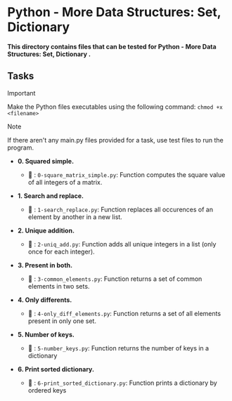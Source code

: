 # Python - More Data Structures: Set, Dictionary

**This directory contains files that can be tested for Python - More Data Structures: Set, Dictionary .**

## Tasks

> [!IMPORTANT]
> Make the Python files executables using the following command:
`chmod +x <filename>`

> [!NOTE]
> If there aren't any main.py files provided for a task, use test files to run the program.


- **0. Squared simple.**

   - :file_folder: : `0-square_matrix_simple.py`: Function computes the square value of all integers of a matrix.

- **1. Search and replace.**

   - :file_folder: : `1-search_replace.py`: Function replaces all occurences of an element by another in a new list.

- **2. Unique addition.**

   - :file_folder: : `2-uniq_add.py`: Function adds all unique integers in a list (only once for each integer).

- **3. Present in both.**

   - :file_folder: : `3-common_elements.py`: Function returns a set of common elements in two sets.

- **4. Only differents.**

   - :file_folder: : `4-only_diff_elements.py`: Function returns a set of all elements present in only one set.

- **5. Number of keys.**

   - :file_folder: : `5-number_keys.py`: Function returns the number of keys in a dictionary

- **6. Print sorted dictionary.**

   - :file_folder: : `6-print_sorted_dictionary.py`: Function prints a dictionary by ordered keys
